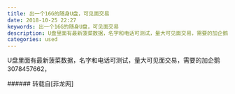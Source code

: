 ```yaml
---
title: 出一个16G的随身U盘，可见面交易
date: 2018-10-25 22:27
keywords: 出一个16G的随身U盘，可见面交易
description: U盘里面有最新菠菜数据，名字和电话可测试，量大可见面交易，需要的加企鹅3078457662，
categories: used
---
```

<td class="t_f" id="postmessage_2166632">

U盘里面有最新菠菜数据，名字和电话可测试，量大可见面交易，需要的加企鹅3078457662，<br/>
</td>
###### 转载自[菲龙网]